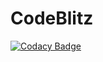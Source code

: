 # CodeBlitz
[![Codacy Badge](https://api.codacy.com/project/badge/Grade/8d5726a6f9e64c16b3e58c2845461435)](https://app.codacy.com/gh/SAADMAN-N/CodeBlitz?utm_source=github.com&utm_medium=referral&utm_content=SAADMAN-N/CodeBlitz&utm_campaign=Badge_Grade)